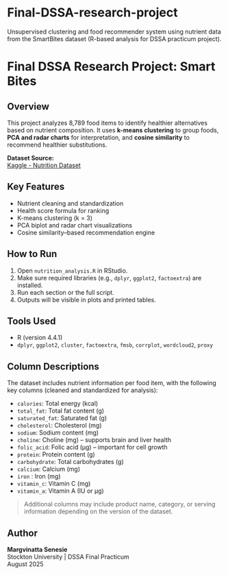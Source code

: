 # Final-DSSA-research-project

Unsupervised clustering and food recommender system using nutrient data from the SmartBites dataset (R-based analysis for DSSA practicum project).

# Final DSSA Research Project: Smart Bites

## Overview
This project analyzes 8,789 food items to identify healthier alternatives based on nutrient composition. It uses **k-means clustering** to group foods, **PCA and radar charts** for interpretation, and **cosine similarity** to recommend healthier substitutions.

**Dataset Source:**  
[Kaggle - Nutrition Dataset](https://www.kaggle.com/datasets/gokulprasantht/nutrition-dataset)

## Key Features
- Nutrient cleaning and standardization
- Health score formula for ranking
- K-means clustering (k = 3)
- PCA biplot and radar chart visualizations
- Cosine similarity–based recommendation engine

## How to Run
1. Open `nutrition_analysis.R` in RStudio.
2. Make sure required libraries (e.g., `dplyr`, `ggplot2`, `factoextra`) are installed.
3. Run each section or the full script.
4. Outputs will be visible in plots and printed tables.

## Tools Used
- R (version 4.4.1)
- `dplyr`, `ggplot2`, `cluster`, `factoextra`, `fmsb`, `corrplot`, `wordcloud2`, `proxy`

## Column Descriptions
The dataset includes nutrient information per food item, with the following key columns (cleaned and standardized for analysis):

- `calories`: Total energy (kcal)
- `total_fat`: Total fat content (g)
- `saturated_fat`: Saturated fat (g)
- `cholesterol`: Cholesterol (mg)
- `sodium`: Sodium content (mg)
- `choline`: Choline (mg) – supports brain and liver health
- `folic_acid`: Folic acid (µg) – important for cell growth
- `protein`: Protein content (g)
- `carbohydrate`: Total carbohydrates (g)
- `calcium`: Calcium (mg)
- `iron` : Iron (mg)
- `vitamin_c`: Vitamin C (mg)
- `vitamin_a`: Vitamin A (IU or µg)

> Additional columns may include product name, category, or serving information depending on the version of the dataset.

## Author
**Margvinatta Senesie**  
Stockton University | DSSA Final Practicum  
August 2025
